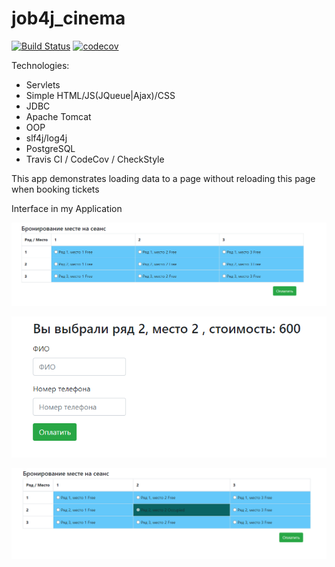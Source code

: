 # job4j_cinema
[![Build Status](https://travis-ci.org/Just1kz/job4j_cinema.svg?branch=master)](https://travis-ci.org/Just1kz/job4j_cinema)
[![codecov](https://codecov.io/gh/Just1kz/job4j_cinema/branch/master/graph/badge.svg?token=RF7PZ9RNWD)](https://codecov.io/gh/Just1kz/job4j_cinema)

Technologies:
- Servlets
- Simple HTML/JS(JQueue|Ajax)/CSS
- JDBC
- Apache Tomcat
- OOP
- slf4j/log4j
- PostgreSQL
- Travis CI / CodeCov / CheckStyle

This app demonstrates loading data to a page without reloading this page when booking tickets

Interface in my Application 

![ScreenShot](./src/main/java/ru/job4j/cinema/images/img.png)

![ScreenShot](./src/main/java/ru/job4j/cinema/images/img_1.png)

![ScreenShot](./src/main/java/ru/job4j/cinema/images/img_2.png)
